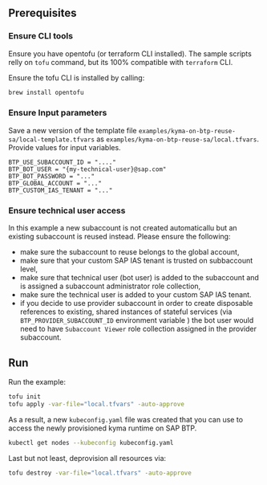 ## Prerequisites

### Ensure CLI tools
Ensure you have opentofu (or terraform CLI installed).
The sample scripts relly on `tofu` command, but its 100% compatible with `terraform` CLI.

Ensure the tofu CLI is installed by calling:
```sh
brew install opentofu
```

### Ensure Input parameters 

Save a new version of the template file `examples/kyma-on-btp-reuse-sa/local-template.tfvars` as `examples/kyma-on-btp-reuse-sa/local.tfvars`. Provide values for input variables.

```
BTP_USE_SUBACCOUNT_ID = "...."
BTP_BOT_USER = "{my-technical-user}@sap.com"
BTP_BOT_PASSWORD = "..."
BTP_GLOBAL_ACCOUNT = "..."
BTP_CUSTOM_IAS_TENANT = "..."
```

### Ensure technical user access

In this example a new subaccount is not created automaticallu but an existing subaccount is reused instead. Please ensure the following:
 - make sure the subaccount to reuse belongs to the global account,
 - make sure that your custom SAP IAS tenant is trusted on subbaccount level,
 - make sure that technical user (bot user) is added to the subaccount and is assigned a subaccount administrator role collection,
 - make sure the technical user is added to your custom SAP IAS tenant. 
 - if you decide to use provider subaccount in order to create disposable references to existing, shared instances of stateful services  (via `BTP_PROVIDER_SUBACCOUNT_ID` environment variable ) the bot user would need to have `Subaccount Viewer` role collection assigned in the provider subaccount.

## Run 
Run the example:

```sh
tofu init
tofu apply -var-file="local.tfvars" -auto-approve
```

As a result, a new `kubeconfig.yaml` file was created that you can use to access the newly provisioned kyma runtime on SAP BTP.

```sh
kubectl get nodes --kubeconfig kubeconfig.yaml
```

Last but not least, deprovision all resources via:

```sh
tofu destroy -var-file="local.tfvars" -auto-approve
```